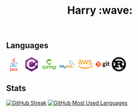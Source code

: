 <div align="center">
  <h1>Harry :wave:</h1>
  <img src="https://komarev.com/ghpvc/?username=harry0198&style=flat-square&color=blue" alt=""/>
</div>

<h2>Languages</h2>
<div>
  <img src="https://github.com/devicons/devicon/blob/master/icons/java/java-original-wordmark.svg" title="Java" alt="Java" width="40" height="40"/>&nbsp;
  <img src="https://github.com/devicons/devicon/blob/master/icons/csharp/csharp-original.svg" title="C#" alt="C#" width="40" height="40"/>&nbsp;
  <img src="https://github.com/devicons/devicon/blob/master/icons/spring/spring-original-wordmark.svg" title="Spring" alt="Spring" width="40" height="40"/>&nbsp;
  <img src="https://github.com/devicons/devicon/blob/master/icons/mysql/mysql-original-wordmark.svg" title="MySQL"  alt="MySQL" width="40" height="40"/>&nbsp;
  <img src="https://github.com/devicons/devicon/blob/master/icons/amazonwebservices/amazonwebservices-plain-wordmark.svg" title="AWS" alt="AWS" width="40" height="40"/>&nbsp;
  <img src="https://github.com/devicons/devicon/blob/master/icons/git/git-original-wordmark.svg" title="Git" **alt="Git" width="40" height="40"/>
  <img src="https://github.com/devicons/devicon/blob/master/icons/rust/rust-original.svg" title="Rust" alt="Rust" width="40" height="40"/>&nbsp;
</div>

<h2>Stats</h2>
<div>
  <a href="https://git.io/streak-stats"><img src="https://github-readme-streak-stats.herokuapp.com?user=Harry0198&theme=dark&date_format=j%20M%5B%20Y%5D&mode=weekly" alt="GitHub Streak" /></a>
  <a href="https://git.io/streak-stats"><img src="https://github-readme-stats.vercel.app/api/top-langs/?username=harry0198&layout=compact&theme=vision-friendly-dark" alt="GitHub Most Used Languages" /></a>
</div>

